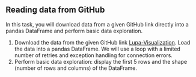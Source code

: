 ## Reading data from GitHub

In this task, you will download data from a given GitHub link directly into a pandas DataFrame and perform basic data exploration.

1. Download the data from the given GitHub link [Lupa-Visualization](https://raw.githubusercontent.com/GirZ0n/Lupa-Visualization/main/resources/python_imports/data/all/import_stats/PYTHON_3.csv). Load the data into a pandas DataFrame. We will use a loop with a limited number of retries and exception handling for connection errors.
2. Perform basic data exploration: display the first 5 rows and the shape (number of rows and columns) of the DataFrame.
